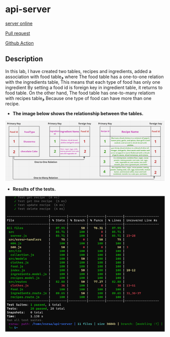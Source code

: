 # api-server
[server online](https://esraa-api-server.onrender.com)

[Pull request](https://github.com/esraaobeido/api-server/pull/3)

[Github Action](https://github.com/esraaobeido/api-server/actions)

## Description
In this lab, I have created two tables, recipes and ingredients, added a association with food tableو where
The food table has a one-to-one relation with the ingredients table, This means that each type of food has only one ingredient By setting a food id is foreign key in ingredient table, it returns to food table.
On the other hand, The food table has one-to-many relatiom with recipes tableو Because one type of food can have more than one recipe.<br>

- **The image below shows the relationship between the tables.**<br>

![image](./images/lab4.png)
- **Results of the tests.**<br>

![image](./images/lab5-test.png)